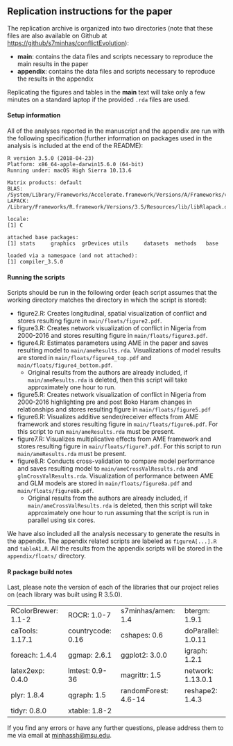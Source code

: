 ## Replication instructions for the paper

The replication archive is organized into two directories (note that these files are also available on Github at [https://github/s7minhas/conflictEvolution](https://github.com/s7minhas/conflictEvolution)):

- **main**: contains the data files and scripts necessary to reproduce the main results in the paper
- **appendix**: contains the data files and scripts necessary to reproduce the results in the appendix

Replicating the figures and tables in the **main** text will take only a few minutes on a standard laptop if the provided `.rda` files are used.  

#### Setup information

All of the analyses reported in the manuscript and the appendix are run with the following specification (further information on packages used in the analysis is included at the end of the README): 

```
R version 3.5.0 (2018-04-23)
Platform: x86_64-apple-darwin15.6.0 (64-bit)
Running under: macOS High Sierra 10.13.6

Matrix products: default
BLAS: /System/Library/Frameworks/Accelerate.framework/Versions/A/Frameworks/vecLib.framework/Versions/A/libBLAS.dylib
LAPACK: /Library/Frameworks/R.framework/Versions/3.5/Resources/lib/libRlapack.dylib

locale:
[1] C

attached base packages:
[1] stats     graphics  grDevices utils     datasets  methods   base     

loaded via a namespace (and not attached):
[1] compiler_3.5.0
```

#### Running the scripts

Scripts should be run in the following order (each script assumes that the working directory matches the directory in which the script is stored): 

- figure2.R: Creates longitudinal, spatial visualization of conflict and stores resulting figure in `main/floats/figure2.pdf`.
- figure3.R: Creates network visualization of conflict in Nigeria from 2000-2016 and stores resulting figure in `main/floats/figure3.pdf`.
- figure4.R: Estimates parameters using AME in the paper and saves resulting model to `main/ameResults.rda`. Visualizations of model results are stored in `main/floats/figure4_top.pdf` and `main/floats/figure4_bottom.pdf`.
    + Original results from the authors are already included, if `main/ameResults.rda` is deleted, then this script will take approximately one hour to run. 
- figure5.R: Creates network visualization of conflict in Nigeria from 2000-2016 highlighting pre and post Boko Haram changes in relationships  and stores resulting figure in `main/floats/figure5.pdf`
- figure6.R: Visualizes additive sender/receiver effects from AME framework  and stores resulting figure in `main/floats/figure6.pdf`. For this script to run `main/ameResults.rda` must be present.
- figure7.R: Visualizes multiplicative effects from AME framework and stores resulting figure in `main/floats/figure7.pdf`. For this script to run `main/ameResults.rda` must be present.
- figure8.R: Conducts cross-validation to compare model performance and saves resulting model to `main/ameCrossValResults.rda` and `glmCrossValResults.rda`. Visualization of performance between AME and GLM models are stored in `main/floats/figure8a.pdf` and `main/floats/figure8b.pdf`. 
    + Original results from the authors are already included, if `main/ameCrossValResults.rda` is deleted, then this script will take approximately one hour to run assuming that the script is run in parallel using six cores.

We have also included all the analysis necessary to generate the results in the appendix. The appendix related scripts are labeled as `figureA[...].R` and `tableA1.R`. All the results from the appendix scripts will be stored in the `appendix/floats/` directory.

#### R package build notes

Last, please note the version of each of the libraries that our project relies on (each library was built using R 3.5.0). 

|                    |                     |                |                   |
|:-------------------|:--------------------|:---------------|:------------------|
|RColorBrewer: 1.1-2 |ROCR: 1.0-7          |s7minhas/amen: 1.4       |btergm: 1.9.1      |
|caTools: 1.17.1     |countrycode: 0.16    |cshapes: 0.6    |doParallel: 1.0.11 |
|foreach: 1.4.4      |ggmap: 2.6.1         |ggplot2: 3.0.0  |igraph: 1.2.1      |
|latex2exp: 0.4.0    |lmtest: 0.9-36       |magrittr: 1.5   |network: 1.13.0.1  |
|plyr: 1.8.4         |qgraph: 1.5 |randomForest: 4.6-14 |reshape2: 1.4.3       |
|tidyr: 0.8.0       |xtable: 1.8-2                     |                |                   |

If you find any errors or have any further questions, please address them to me via email at minhassh@msu.edu.